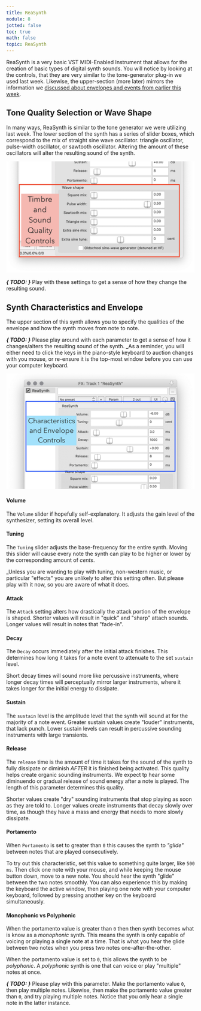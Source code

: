 ```yaml
---
title: ReaSynth
module: 8
jotted: false
toc: true
math: false
topic: ReaSynth
---
```



ReaSynth is a very basic VST MIDI-Enabled Instrument that allows for the creation of basic types of digital synth sounds. You will notice by looking at the controls, that they are very similar to the tone-generator plug-in we used last week. Likewise, the upper-section (more later) mirrors the information we [discussed about envelopes and events from earlier this week]({{site.baseurl}}/modules/week-8/synthesis/#envelopes).

## Tone Quality Selection or Wave Shape

In many ways, ReaSynth is similar to the tone generator we were utilizing last week. The lower section of the synth has a series of slider boxes, which correspond to the mix of straight sine wave oscillator. triangle oscillator, pulse-width oscillator, or sawtooth oscillator. Altering the amount of these oscillators will alter the resulting sound of the synth.

![ReaSynth Window](../imgs/reasynth.png "ReaSynth Window")

**_{ TODO: }_** Play with these settings to get a sense of how they change the resulting sound.

## Synth Characteristics and Envelope

The upper section of this synth allows you to specify the qualities of the envelope and how the synth moves from note to note.

**_{ TODO: }_** Please play around with each parameter to get a sense of how it changes/alters the resulting sound of the synth. _As a reminder, you will either need to click the keys in the piano-style keyboard to auction changes with you mouse, or re-ensure it is the top-most window before you can use your computer keyboard.

![ReaSynth Characteristics and Envelope Control Section.](../imgs/reasynth-envelope.png "ReaSynth Characteristics and Envelope Control Section.")

#### Volume

The `Volume` slider if hopefully self-explanatory. It adjusts the gain level of the synthesizer, setting its overall level.

#### Tuning

The `Tuning` slider adjusts the base-frequency for the entire synth. Moving this slider will cause every note the synth can play to be higher or lower by the corresponding amount of _cents_.

_Unless you are wanting to play with tuning, non-western music, or particular "effects" you are unlikely to alter this setting often. But please play with it now, so you are aware of what it does.

#### Attack

The `Attack` setting alters how drastically the attack portion of the envelope is shaped. Shorter values will result in "quick" and "sharp" attach sounds. Longer values will result in notes that "fade-in".

#### Decay

The `Decay` occurs immediately after the initial attack finishes. This determines how long it takes for a note event to attenuate to the set `sustain` level.

Short decay times will sound more like percussive instruments, where longer decay times will perceptually mirror larger instruments, where it takes longer for the initial energy to dissipate.

#### Sustain

The `sustain` level is the amplitude level that the synth will sound at for the majority of a note event. Greater sustain values create "louder" instruments, that lack punch. Lower sustain levels can result in percussive sounding instruments with large transients.

#### Release

The `release` time is the amount of time it takes for the sound of the synth to fully dissipate or diminish _AFTER_ it is finished being activated. This quality helps create organic sounding instruments. We expect tp hear some diminuendo or gradual release of sound energy after a note is played. The length of this parameter determines this quality.

Shorter values create "dry" sounding instruments that stop playing as soon as they are told to. Longer values create instruments that decay slowly over time, as though they have a mass and energy that needs to more slowly dissipate.

#### Portamento

When `Portamento` is set to greater than `0` this causes the synth to _"glide"_ between notes that are played consecutively.

To try out this characteristic, set this value to something quite larger, like `500 ms`. Then click one note with your mouse, and while keeping the mouse button down, move to a new note. You should hear the synth "glide" between the two notes smoothly. You can also experience this by making the keyboard the active window, then playing one note with your computer keyboard, followed by pressing another key on the keyboard simultaneously.

#### Monophonic vs Polyphonic

When the portamento value is greater than `0` then then synth becomes what is know as a _monophonic_ synth. This means the synth is only capable of voicing or playing a single note at a time. That is what you hear the glide between two notes when you press two notes one-after-the-other.

When the portamento value is set to `0`, this allows the synth to be _polyphonic_. A _polyphonic_ synth is one that can voice or play "multiple" notes at once.

**_{ TODO: }_** Please play with this parameter. Make the portamento value `0`, then play multiple notes. Likewise, then make the portamento value greater than `0`, and try playing multiple notes. Notice that you only hear a single note in the latter instance.
